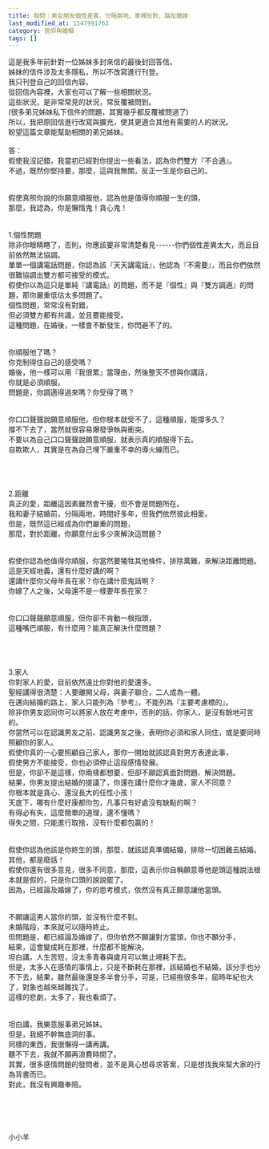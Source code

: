 ```yaml
---
title: 發問：男女朋友個性差異、分隔兩地、家裡反對、論及婚嫁
last_modified_at: 1547991763
category: 信仰與婚姻
tags: []
---
```


<p>這是我多年前針對一位姊妹多封來信的最後封回答信。<br/>姊妹的信件涉及太多隱私，所以不改寫進行刊登。<br/>我只刊登自己的回信內容。<br/>從回信內容裡，大家也可以了解一些相關狀況。<br/>這些狀況，是非常常見的狀況，常反覆被問到。<br/>(很多弟兄姊妹私下信件的問題，其實幾乎都反覆被問過了)<br/>所以，我把原回信進行改寫與擴充，使其更適合其他有需要的人的狀況。<br/>盼望這篇文章能幫助相關的弟兄姊妹。<br/><!--more--><br/>答：<br/>假使我沒記錯，我當初已經對你提出一些看法，認為你們雙方『不合適』。<br/>不過，既然你堅持要，那麼，這與我無關，反正一生是你自己的。<br/> <br/><br/>假使真照你說的你願意順服他，認為他是值得你順服一生的頭，<br/>那麼，我認為，你是懶惰鬼！貪心鬼！<br/> <br/><br/>1.個性問題<br/>除非你眼睛瞎了，否則，你應該要非常清楚看見------你們個性差異太大，而且目前依然無法協調。<br/>單單一個講電話問題，你認為該『天天講電話』，他認為『不需要』，而且你們依然很難協調出雙方都可接受的模式。<br/>假使你以為這只是單純『講電話』的問題，而不是『個性』與『雙方調適』的問題，那你嚴重低估太多問題了。<br/>個性問題，常常沒有對錯，<br/>但必須雙方都有共識，並且要能接受。<br/>這種問題，在婚後，一樣會不斷發生，你閃避不了的。<br/> <br/><br/>你順服他了嗎？<br/>你克制得住自己的感受嗎？<br/>婚後，他一樣可以用『我很累』當理由，然後整天不想與你講話，<br/>你就是必須順服。<br/>問題是，你調適得過來嗎？你受得了嗎？<br/><br/><br/>你口口聲聲說願意順服他，但你根本就受不了，這種順服，能撐多久？<br/>撐不下去了，當然就很容易爆發爭執與衝突。<br/>不要以為自己口口聲聲說願意順服，就表示真的順服得下去。<br/>自欺欺人，其實是在為自己埋下嚴重不幸的導火線而已。<br/><br/> <br/><br/> <br/>2.距離<br/>真正的愛，距離這因素雖然會干擾，但不會是問題所在。<br/>我和妻子結婚前，分隔兩地，時間好多年，但我們依然彼此相愛。<br/>但是，既然這已經成為你們嚴重的問題，<br/>那麼，對於距離，你願意付出多少來解決這問題？<br/><br/><br/>假使你認為他值得你順服，你當然要犧牲其他條件，排除萬難，來解決距離問題。<br/>這是天經地義，還有什麼好講的啊？<br/>還講什麼你父母年長在家？你在講什麼鬼話啊？<br/>你嫁了人之後，父母還不是一樣要年長在家？<br/><br/><br/>你口口聲聲願意順服，但你卻不肯動一根指頭，<br/>這種嘴巴順服，有什麼用？能真正解決什麼問題？<br/> <br/> <br/><br/><br/>3.家人<br/>你對家人的愛，目前依然遠比你對他的愛還多。<br/>聖經講得很清楚：人要離開父母，與妻子聯合，二人成為一體。<br/>在邁向結婚的路上，家人只能列為『參考』，不能列為『主要考慮標的』。<br/>除非你男友認同你可以將家人放在考慮中，否則的話，你家人，是沒有餘地可言的。<br/>你當然可以在認識男友之前、認識男友之後，表明你必須和家人同住，或是要同時照顧你的家人。<br/>假使你真的一心要照顧自己家人，那你一開始就該認真對男方表達此事，<br/>假使男方不能接受，你也必須停止這段感情發展。<br/>但是，你卻不是這樣，你兩樣都想要，但卻不願認真面對問題、解決問題。<br/>結果，你男友提出結婚的提議了，你還在講什麼你才幾歲，家人不同意？<br/>你根本就是貪心、還沒長大的任性小孩！<br/>天底下，哪有什麼好康都你包，凡事只有好處沒有缺點的啊？<br/>有得必有失，這麼簡單的道理，還不懂嗎？<br/>得失之間，只能進行取捨，沒有什麼都包贏的！<br/> <br/> <br/>假使你認為他該是你終生的頭，那麼，就該認真準備結婚，排除一切困難去結婚。<br/>其他，都是廢話！<br/>假使你還有很多意見，很多不同意，那麼，這表示你自稱願意尊他是頭這種說法根本就是假的，只是你口頭的說說罷了。<br/>因為，已經論及婚嫁了，你的思考模式，依然沒有真正願意讓他當頭。<br/> <br/><br/>不願讓這男人當你的頭，並沒有什麼不對。<br/>未婚階段，本來就可以隨時終止。<br/>但問題是，都已經論及婚嫁了，但你依然不願讓對方當頭，你也不願分手，<br/>結果，這會變成耗在那裡，什麼都不能解決。<br/>坦白講，人生苦短，沒太多青春與歲月可以無止境耗下去。<br/>但是，太多人在感情的事情上，只是不斷耗在那裡，該結婚也不結婚，該分手也分不下去，結果，雖然最後還是多半會分手，可是，已經拖很多年，屆時年紀也大了，對象也越來越難找了。<br/>這樣的悲劇，太多了，我也看煩了。<br/><br/><br/>坦白講，我樂意服事弟兄姊妹。<br/>但是，我絕不幹無底洞的事。<br/>同樣的東西，我很懶得一講再講。<br/>聽不下去，我就不願再浪費時間了。<br/>其實，很多感情問題的發問者，並不是真心想尋求答案，只是想找我來幫大家的行為背書而已。<br/>對此，我沒有興趣奉陪。<br/><br/> <br/><br/><br/><br/>小小羊<br/> <br/> <br/><br/><br/><br/><br/><br/><br/> <br/><br/>
</p>